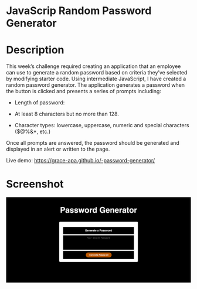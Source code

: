 # JavaScrip Random Password Generator

# Description

This week’s challenge required creating an application that an employee can use to generate a random password based on criteria they’ve selected by modifying starter code.
Using intermediate JavaScript, I have created a random password generator.
The application generates a password when the button is clicked and presents a series of prompts including:

- Length of password:

- At least 8 characters but no more than 128.

- Character types: lowercase, uppercase, numeric and special characters ($@%&\*, etc.)

Once all prompts are answered, the password should be generated and displayed in an alert or written to the page.

Live demo: https://grace-apa.github.io/-password-generator/

# Screenshot

![alt text](./assets/generatepassword1.png)
